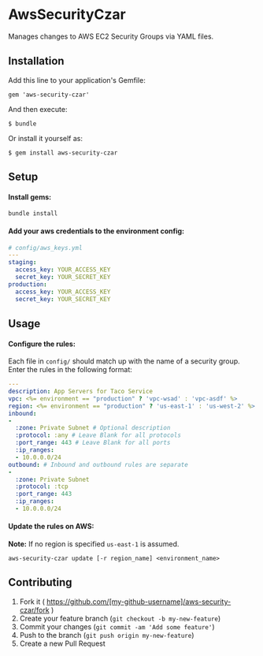 # AwsSecurityCzar

Manages changes to AWS EC2 Security Groups via YAML files.

## Installation

Add this line to your application's Gemfile:

    gem 'aws-security-czar'

And then execute:

    $ bundle

Or install it yourself as:

    $ gem install aws-security-czar

## Setup
#### Install gems:

```
bundle install
```

#### Add your aws credentials to the environment config:

```yml
# config/aws_keys.yml
---
staging:
  access_key: YOUR_ACCESS_KEY
  secret_key: YOUR_SECRET_KEY
production:
  access_key: YOUR_ACCESS_KEY
  secret_key: YOUR_SECRET_KEY

```

## Usage

#### Configure the rules:
Each file in `config/` should match up with the name of a security group. Enter the rules in the following format:

```yml
---
description: App Servers for Taco Service
vpc: <%= environment == "production" ? 'vpc-wsad' : 'vpc-asdf' %>
region: <%= environment == "production" ? 'us-east-1' : 'us-west-2' %>
inbound:
-
  :zone: Private Subnet # Optional description
  :protocol: :any # Leave Blank for all protocols
  :port_range: 443 # Leave Blank for all ports
  :ip_ranges:
  - 10.0.0.0/24
outbound: # Inbound and outbound rules are separate
-
  :zone: Private Subnet
  :protocol: :tcp
  :port_range: 443
  :ip_ranges:
  - 10.0.0.0/24
```


#### Update the rules on AWS:

**Note:** If no region is specified `us-east-1` is assumed.

```
aws-security-czar update [-r region_name] <environment_name>
```


## Contributing

1. Fork it ( https://github.com/[my-github-username]/aws-security-czar/fork )
2. Create your feature branch (`git checkout -b my-new-feature`)
3. Commit your changes (`git commit -am 'Add some feature'`)
4. Push to the branch (`git push origin my-new-feature`)
5. Create a new Pull Request
